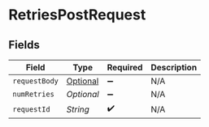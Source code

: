 # RetriesPostRequest


## Fields

| Field                                                                                 | Type                                                                                  | Required                                                                              | Description                                                                           |
| ------------------------------------------------------------------------------------- | ------------------------------------------------------------------------------------- | ------------------------------------------------------------------------------------- | ------------------------------------------------------------------------------------- |
| `requestBody`                                                                         | [Optional<RetriesPostRequestBody>](../../models/operations/RetriesPostRequestBody.md) | :heavy_minus_sign:                                                                    | N/A                                                                                   |
| `numRetries`                                                                          | *Optional<Long>*                                                                      | :heavy_minus_sign:                                                                    | N/A                                                                                   |
| `requestId`                                                                           | *String*                                                                              | :heavy_check_mark:                                                                    | N/A                                                                                   |